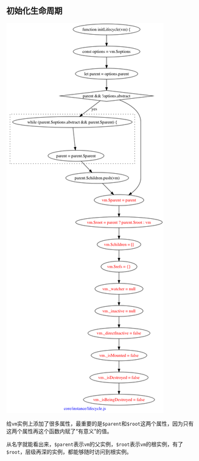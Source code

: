 ## 初始化生命周期

![](../flow/initLifecycle.png)


给`vm`实例上添加了很多属性，最重要的是`$parent`和`$root`这两个属性，因为只有这两个属性再这个函数内赋了“有意义”的值。

从名字就能看出来，`$parent`表示`vm`的父实例，`$root`表示`vm`的根实例，有了`$root`，层级再深的实例，都能够随时访问到根实例。

